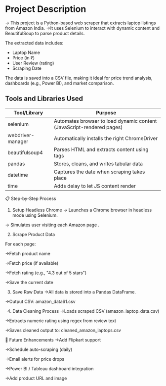 # Project Description

-> This project is a Python-based web scraper that extracts laptop listings from Amazon India.
->It uses Selenium to interact with dynamic content and BeautifulSoup to parse product details. 
  
  The extracted data includes:

- Laptop Name
- Price (in ₹)
- User Review (rating)
- Scraping Date

The data is saved into a CSV file, making it ideal for price trend analysis, dashboards (e.g., Power BI), and market comparison.

## Tools and Libraries Used

| Tool/Library        | Purpose                                                               |
| ------------------- | --------------------------------------------------------------------- |
|   selenium          | Automates browser to load dynamic content (JavaScript-rendered pages) |
|   webdriver-manager | Automatically installs the right ChromeDriver                         |
|   beautifulsoup4    | Parses HTML and extracts content using tags                           |
|   pandas            | Stores, cleans, and writes tabular data                               |
|   datetime          | Captures the date when scraping takes place                           |
|   time              | Adds delay to let JS content render                                   |


📋 Step-by-Step Process

1. Setup Headless Chrome
-> Launches a Chrome browser in headless mode using Selenium.

-> Simulates user visiting each Amazon page .

2. Scrape Product Data

For each page:

->Fetch product name

->Fetch price (if available)

->Fetch rating (e.g., "4.3 out of 5 stars")

->Save the current date

3. Save Raw Data
->All data is stored into a Pandas DataFrame.

->Output CSV: amazon_data61.csv

4. Data Cleaning Process
->Loads scraped CSV (amazon_laptop_data.csv)

->Extracts numeric rating using regex from review text

->Saves cleaned output to: cleaned_amazon_laptops.csv


🔮 Future Enhancements
->Add Flipkart support

->Schedule auto-scraping (daily)

->Email alerts for price drops

->Power BI / Tableau dashboard integration

->Add product URL and image






